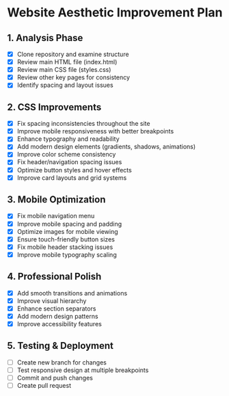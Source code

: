 # Website Aesthetic Improvement Plan

## 1. Analysis Phase
- [x] Clone repository and examine structure
- [x] Review main HTML file (index.html)
- [x] Review main CSS file (styles.css)
- [x] Review other key pages for consistency
- [x] Identify spacing and layout issues

## 2. CSS Improvements
- [x] Fix spacing inconsistencies throughout the site
- [x] Improve mobile responsiveness with better breakpoints
- [x] Enhance typography and readability
- [x] Add modern design elements (gradients, shadows, animations)
- [x] Improve color scheme consistency
- [x] Fix header/navigation spacing issues
- [x] Optimize button styles and hover effects
- [x] Improve card layouts and grid systems

## 3. Mobile Optimization
- [x] Fix mobile navigation menu
- [x] Improve mobile spacing and padding
- [x] Optimize images for mobile viewing
- [x] Ensure touch-friendly button sizes
- [x] Fix mobile header stacking issues
- [x] Improve mobile typography scaling

## 4. Professional Polish
- [x] Add smooth transitions and animations
- [x] Improve visual hierarchy
- [x] Enhance section separators
- [x] Add modern design patterns
- [x] Improve accessibility features

## 5. Testing & Deployment
- [ ] Create new branch for changes
- [ ] Test responsive design at multiple breakpoints
- [ ] Commit and push changes
- [ ] Create pull request